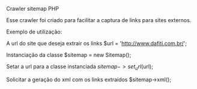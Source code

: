 Crawler sitemap PHP

Esse crawler foi criado para facilitar a captura de links para sites externos.


Exemplo de utilização:

A url do site que deseja extrair os links
$url = 'http://www.dafiti.com.br/';

Instanciação da classe
$sitemap = new Sitemap();

Setar a url para a classe instanciada
$sitemap->set_url($url);

Solicitar a geração do xml com os links extraídos
$sitemap->xml();
